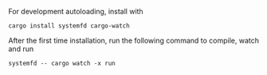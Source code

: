 For development autoloading, install with 
```
cargo install systemfd cargo-watch
```
After the first time installation, run the following command to compile, watch and run
```
systemfd -- cargo watch -x run
```
